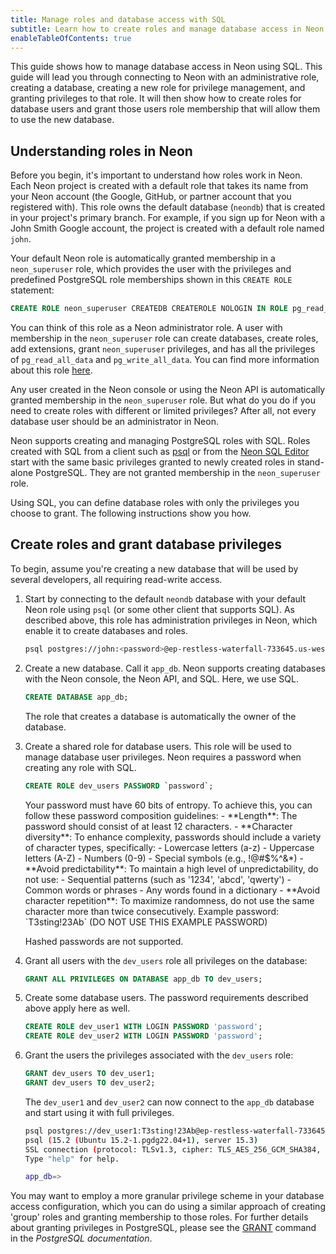```yaml
---
title: Manage roles and database access with SQL
subtitle: Learn how to create roles and manage database access in Neon with SQL
enableTableOfContents: true
---
```


This guide shows how to manage database access in Neon using SQL. This guide will lead you through connecting to Neon with an administrative role, creating a database, creating a new role for privilege management, and granting privileges to that role. It will then show how to create roles for database users and grant those users role membership that will allow them to use the new database.

## Understanding roles in Neon

Before you begin, it's important to understand how roles work in Neon. Each Neon project is created with a default role that takes its name from your Neon account (the Google, GitHub, or partner account that you registered with). This role owns the default database (`neondb`) that is created in your project's primary branch. For example, if you sign up for Neon with a John Smith Google account, the project is created with a default role named `john`.

Your default Neon role is automatically granted membership in a `neon_superuser` role, which provides the user with the privileges and predefined PostgreSQL role memberships shown in this `CREATE ROLE` statement:

<CodeBlock shouldWrap>

```sql
CREATE ROLE neon_superuser CREATEDB CREATEROLE NOLOGIN IN ROLE pg_read_all_data, pg_write_all_data;
```

</CodeBlock>

You can think of this role as a Neon administrator role. A user with membership in the `neon_superuser` role can create databases, create roles, add extensions, grant `neon_superuser` privileges, and has all the privileges of `pg_read_all_data` and `pg_write_all_data`. You can find more information about this role [here](/docs/reference/manage/roles#the-neon-super-user).

Any user created in the Neon console or using the Neon API is automatically granted membership in the `neon_superuser` role. But what do you do if you need to create roles with different or limited privileges? After all, not every database user should be an administrator in Neon.

Neon supports creating and managing PostgreSQL roles with SQL. Roles created with SQL from a client such as [psql](/docs/connect/query-with-psql-editor) or from the [Neon SQL Editor](/docs/get-started-with-neon/query-with-neon-sql-editor) start with the same basic privileges granted to newly created roles in stand-alone PostgreSQL. They are not granted membership in the `neon_superuser` role.

Using SQL, you can define database roles with only the privileges you choose to grant. The following instructions show you how.

## Create roles and grant database privileges

To begin, assume you're creating a new database that will be used by several developers, all requiring read-write access.

1. Start by connecting to the default `neondb` database with your default Neon role using `psql` (or some other client that supports SQL). As described above, this role has administration privileges in Neon, which enable it to create databases and roles.

    <CodeBlock shouldWrap>

    ```bash
    psql postgres://john:<password>@ep-restless-waterfall-733645.us-west-2.aws.neon.tech/neondb
    ```

    </CodeBlock>

2. Create a new database. Call it `app_db`. Neon supports creating databases with the Neon console, the Neon API, and SQL. Here, we use SQL.

    ```sql
    CREATE DATABASE app_db;
    ```

    <Admonition type="note">
    The role that creates a database is automatically the owner of the database.
    </Admonition>

3. Create a shared role for database users. This role will be used to manage database user privileges. Neon requires a password when creating any role with SQL.

    ```sql
    CREATE ROLE dev_users PASSWORD `password`;
    ```

    <Admonition type="important">  
    Your password must have 60 bits of entropy. To achieve this, you can follow these password composition guidelines:
      - **Length**: The password should consist of at least 12 characters.
      - **Character diversity**: To enhance complexity, passwords should include a variety of character types, specifically:
        - Lowercase letters (a-z)
        - Uppercase letters (A-Z)
        - Numbers (0-9)
        - Special symbols (e.g., !@#$%^&*)
      - **Avoid predictability**: To maintain a high level of unpredictability, do not use:
        - Sequential patterns (such as '1234', 'abcd', 'qwerty')
        - Common words or phrases
        - Any words found in a dictionary
      - **Avoid character repetition**: To maximize randomness, do not use the same character more than twice consecutively.
      Example password: `T3sting!23Ab` (DO NOT USE THIS EXAMPLE PASSWORD)

      Hashed passwords are not supported.
    </Admonition>

4. Grant all users with the `dev_users` role all privileges on the database:

    ```sql
    GRANT ALL PRIVILEGES ON DATABASE app_db TO dev_users;
    ```

5. Create some database users. The password requirements described above apply here as well.

    ```sql
    CREATE ROLE dev_user1 WITH LOGIN PASSWORD 'password';
    CREATE ROLE dev_user2 WITH LOGIN PASSWORD 'password';
    ```

6. Grant the users the privileges associated with the `dev_users` role:

    ```sql
    GRANT dev_users TO dev_user1;
    GRANT dev_users TO dev_user2;
    ```

    The `dev_user1` and `dev_user2` can now connect to the `app_db` database and start using it with full privileges.

    ```bash
    psql postgres://dev_user1:T3sting!23Ab@ep-restless-waterfall-733645.us-west-2.aws.neon.tech/app_db
    psql (15.2 (Ubuntu 15.2-1.pgdg22.04+1), server 15.3)
    SSL connection (protocol: TLSv1.3, cipher: TLS_AES_256_GCM_SHA384, compression: off)
    Type "help" for help.

    app_db=> 
    ```

You may want to employ a more granular privilege scheme in your database access configuration, which you can do using a similar approach of creating 'group' roles and granting membership to those roles. For further details about granting privileges in PostgreSQL, please see the [GRANT](https://www.postgresql.org/docs/current/sql-grant.html) command in the _PostgreSQL documentation_.
